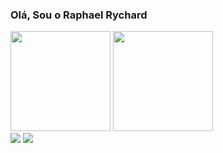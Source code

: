 ### Olá, Sou o Raphael Rychard

<div>
  <img height = 160em src="https://github-readme-stats.vercel.app/api?username=raphaelrychard&show_icons=true&theme=bear">
  <img height = 160em src = "https://github-readme-streak-stats.herokuapp.com?user=raphaelrychard&theme=dark&hide_border=true" >
</div>

<div>
  <a href="https://www.linkedin.com/in/raphaelrychard/" target="_blank" ><img src="https://img.shields.io/badge/LinkedIn-0077B5?style=for-the-badge&logo=linkedin&logoColor=white"></a>
 <a href="mailto:raph.rych@gmail.com" target="_blank"><img src="https://img.shields.io/badge/Gmail-D14836?style=for-the-badge&logo=gmail&logoColor=white"</img><abbr title="mailto:raph.rych@gmail.com"></abbr> </a>

</div>

